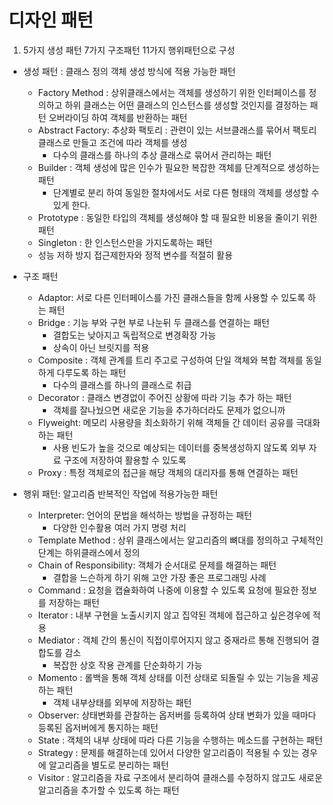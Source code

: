 # 디자인 패턴
1. 5가지 생성 패턴 7가지 구조패턴 11가지 행위패턴으로 구성
- 생성 패턴 : 클래스 정의 객체 생성 방식에 적용 가능한 패턴
  - Factory Method : 상위클래스에서는 객체를 생성하기 위한 인터페이스를 정의하고 하위 클래스는 어떤 클래스의 인스턴스를 생성할 것인지를 결정하는 패턴 오버라이딩 하여 객체를 반환하는 패턴
  - Abstract Factory: 추상화 팩토리 : 관련이 있는 서브클래스를 묶어서 팩토리 클래스로 만들고 조건에 따라 객체를 생성
    - 다수의 클래스를 하나의 추상 클래스로 묶어서 관리하는 패턴
  - Builder : 객체 생성에 많은 인수가 필요한 복잡한 객체를 단계적으로 생성하는 패턴 
    - 단계별로 분리 하여 동일한 절차에서도 서로 다른 형태의 객체를 생성할 수 있게 한다.
  - Prototype : 동일한 타입의 객체를 생성해야 할 때 필요한 비용을 줄이기 위한 패턴 
  - Singleton : 한 인스턴스만을 가지도록하는 패턴
  - 성능 저하 방지 접근제한자와 정적 변수를 적절히 활용

- 구조 패턴
  - Adaptor: 서로 다른 인터페이스를 가진 클래스들을 함께 사용할 수 있도록 하는 패턴
  - Bridge : 기능 부와 구현 부로 나눈뒤 두 클래스를 연결하는 패턴 
    - 결합도는 낮아지고 독립적으로 변경확장 가능
    - 상속이 아닌 브릿지를 적용
  - Composite : 객체 관계를 트리 주고로 구성하여 단일 객체와 복합 객체를 동일하게 다루도록 하는 패턴
    - 다수의 클래스를 하나의 클래스로 취급
  - Decorator : 클래스 변경없이 주어진 상황에 따라 기능 추가 하는 패턴
    - 객체를 잘나눴으면 새로운 기능을 추가하더라도 문제가 없으니까
  - Flyweight: 메모리 사용량을 최소화하기 위해 객체들 간 데이터 공유를 극대화하는 패턴
    - 사용 빈도가 높을 것으로 예상되는 데이터를 중복생성하지 않도록 외부 자료 구조에 저장하여 활용할 수 있도록 
  - Proxy : 특정 객체로의 접근을 해당 객체의 대리자를 통해 연결하는 패턴

- 행위 패턴: 알고리즘 반복적인 작업에 적용가능한 패턴 
  - Interpreter: 언어의 문법을 해석하는 방법을 규정하는 패턴
    - 다양한 인수활용 여러 가지 명령 처리
  - Template Method : 상위 클래스에서는 알고리즘의 뼈대를 정의하고 구체적인 단계는 하위클래스에서 정의
  - Chain of Responsibility: 객체가 순서대로 문제를 해결하는 패턴 
    - 결합을 느슨하게 하기 위해 고안 가장 좋은 프로그래밍 사례
  - Command :  요청을 캡슐화하여 나중에 이용할 수 있도록 요청에 필요한 정보를 저장하는 패턴
  - Iterator : 내부 구현을 노출시키지 않고 집약된 객체에 접근하고 싶은경우에 적용
  - Mediator : 객체 간의 통신이 직접이루어지지 않고 중재라르 통해 진행되어 결합도를 감소 
    - 복잡한 상호 작용 관계를 단순화하기 가능 
  - Momento : 롤백을 통해 객체 상태를 이전 상태로 되돌릴 수 있는 기능을 제공하는 패턴
    - 객체 내부상태를 외부에 저장하는 패턴
  - Observer: 상태변화를 관찰하는 옵저버를 등록하여 상태 변화가 있을 때마다 등록된 옵저버에게 통지하는 패턴
  - State : 객체의 내부 상태에 따라 다른 기능을 수행하는 메소드를 구현하는 패턴
  - Strategy : 문제를 해결하는데 있어서 다양한 알고리즘이 적용될 수 있는 경우에 알고리즘을 별도로 분리하는 패턴
  - Visitor : 알고리즘을 자료 구조에서 분리하여 클래스를 수정하지 않고도 새로운 알고리즘을 추가할 수 있도록 하는 패턴 


